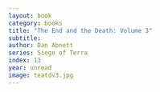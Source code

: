 ```yaml
---
layout: book
category: books
title: "The End and the Death: Volume 3"
subtitle: 
author: Dan Abnett
series: Siege of Terra
index: 13
year: unread
image: teatdv3.jpg
---
```

